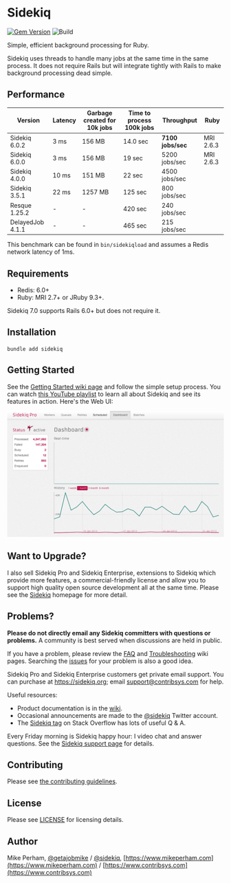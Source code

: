 Sidekiq
==============

[![Gem Version](https://badge.fury.io/rb/sidekiq.svg)](https://rubygems.org/gems/sidekiq)
![Build](https://github.com/mperham/sidekiq/workflows/CI/badge.svg)

Simple, efficient background processing for Ruby.

Sidekiq uses threads to handle many jobs at the same time in the
same process.  It does not require Rails but will integrate tightly with
Rails to make background processing dead simple.

Performance
---------------

Version |	Latency | Garbage created for 10k jobs	| Time to process 100k jobs |	Throughput | Ruby
-----------------|------|---------|---------|------------------------|-----
Sidekiq 6.0.2    | 3 ms	| 156 MB  | 14.0 sec| **7100 jobs/sec** | MRI 2.6.3
Sidekiq 6.0.0    | 3 ms	| 156 MB  | 19 sec  | 5200 jobs/sec | MRI 2.6.3
Sidekiq 4.0.0    | 10 ms	| 151 MB  | 22 sec  | 4500 jobs/sec |
Sidekiq 3.5.1    | 22 ms	| 1257 MB | 125 sec | 800 jobs/sec |
Resque 1.25.2    |  -	  | -       | 420 sec | 240 jobs/sec |
DelayedJob 4.1.1 |  -   | -       | 465 sec | 215 jobs/sec |

This benchmark can be found in `bin/sidekiqload` and assumes a Redis network latency of 1ms.

Requirements
-----------------

- Redis: 6.0+
- Ruby: MRI 2.7+ or JRuby 9.3+.

Sidekiq 7.0 supports Rails 6.0+ but does not require it.


Installation
-----------------

    bundle add sidekiq


Getting Started
-----------------

See the [Getting Started wiki page](https://github.com/mperham/sidekiq/wiki/Getting-Started) and follow the simple setup process.
You can watch [this YouTube playlist](https://www.youtube.com/playlist?list=PLjeHh2LSCFrWGT5uVjUuFKAcrcj5kSai1) to learn all about
Sidekiq and see its features in action.  Here's the Web UI:

![Web UI](https://github.com/mperham/sidekiq/raw/main/examples/web-ui.png)


Want to Upgrade?
-------------------

I also sell Sidekiq Pro and Sidekiq Enterprise, extensions to Sidekiq which provide more
features, a commercial-friendly license and allow you to support high
quality open source development all at the same time.  Please see the
[Sidekiq](https://sidekiq.org/) homepage for more detail.


Problems?
-----------------

**Please do not directly email any Sidekiq committers with questions or problems.**  A community is best served when discussions are held in public.

If you have a problem, please review the [FAQ](https://github.com/mperham/sidekiq/wiki/FAQ) and [Troubleshooting](https://github.com/mperham/sidekiq/wiki/Problems-and-Troubleshooting) wiki pages.
Searching the [issues](https://github.com/mperham/sidekiq/issues) for your problem is also a good idea.

Sidekiq Pro and Sidekiq Enterprise customers get private email support.  You can purchase at https://sidekiq.org; email support@contribsys.com for help.

Useful resources:

* Product documentation is in the [wiki](https://github.com/mperham/sidekiq/wiki).
* Occasional announcements are made to the [@sidekiq](https://twitter.com/sidekiq) Twitter account.
* The [Sidekiq tag](https://stackoverflow.com/questions/tagged/sidekiq) on Stack Overflow has lots of useful Q &amp; A.

Every Friday morning is Sidekiq happy hour: I video chat and answer questions.
See the [Sidekiq support page](https://sidekiq.org/support.html) for details.

Contributing
-----------------

Please see [the contributing guidelines](https://github.com/mperham/sidekiq/blob/main/.github/contributing.md).


License
-----------------

Please see [LICENSE](https://github.com/mperham/sidekiq/blob/main/LICENSE) for licensing details.


Author
-----------------

Mike Perham, [@getajobmike](https://twitter.com/getajobmike) / [@sidekiq](https://twitter.com/sidekiq), [https://www.mikeperham.com](https://www.mikeperham.com) / [https://www.contribsys.com](https://www.contribsys.com)

